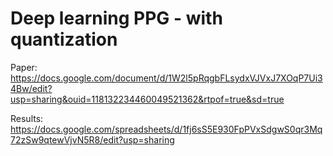 # Deep learning PPG - with quantization
Paper: https://docs.google.com/document/d/1W2l5pRqgbFLsydxVJVxJ7XOqP7Ui34Bw/edit?usp=sharing&ouid=118132234460049521362&rtpof=true&sd=true

Results: https://docs.google.com/spreadsheets/d/1fj6sS5E930FpPVxSdgwS0qr3Mq72zSw9qtewVjvN5R8/edit?usp=sharing
